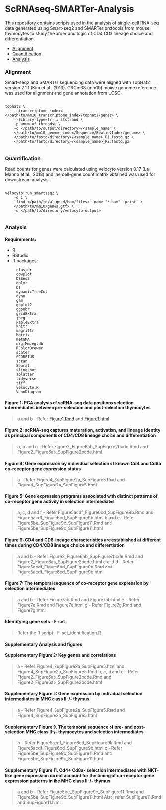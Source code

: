 # ScRNAseq-SMARTer-Analysis

This repository contains scripts used in the analysis of single-cell RNA-seq data generated using Smart-seq2 and SMARTer protocols from mouse thymocytes to study the order and logic of CD4 CD8 lineage choice and differentiation.


- [Alignment](#alignment)
- [Quantification](#quantification)
- [Analysis](#analysis)



### Alignment

Smart-seq2 and SMARTer sequencing data were aligned with TopHat2 version 2.1.1 (Kim et al., 2013). GRCm38 (mm10) mouse genome reference was used for alignment and gene annotation from UCSC.

```

tophat2 \
	--transcriptome-index=</path/to/mm10_transcriptome_index/tophat2/genes> \
	--library-type=fr-firststrand \
	-p <num_of_threads> \
	-o </path/to/output/directory>/<sample_name> \
	</path/to/mm10_genome_index/Sequence/Bowtie2Index/genome> \
	</path/to/fastq/directory>/<sample_name>_R1.fastq.gz \
	</path/to/fastq/directory>/<sample_name>_R2.fastq.gz


```



### Quantification

Read counts for genes were calculated using velocyto version 0.17 (La Manno et al., 2018) and the cell-gene count matrix obtained was used for downstream analysis.

```

velocyto run_smartseq2 \
	-d 1 \
	`find </path/to/aligned/bam/files> -name "*.bam" -print` \
	</path/to/mm10/genes.gtf> \
	-o </path/to/directory/velocyto-output>


```

### Analysis

#### Requirements:

* R
* RStudio
* R packages:

```
     cluster
     cowplot
     DESeq2
     dplyr
     DT
     dynamicTreeCut
     dyno
     gam
     ggplot2
     ggpubr
     gridExtra
     jpeg
     kableExtra
     knitr
     magrittr
     Matrix
     metaMA
     org.Mm.eg.db
     RColorBrewer
     scater
     SCORPIUS
     scran
     Seurat
     slingshot
     splatter
     tidyverse
     tiff
     velocyto.R
     VennDiagram
```


#### Figure 1: PCA analysis of scRNA-seq data positions selection intermediates between pre-selection and post-selection thymocytes

> a and b - Refer [Figure1.Rmd](Figure1.Rmd) and [Figure1.html](Figure1.html)

#### Figure 2: scRNA-seq captures maturation, activation, and lineage identity as principal components of CD4/CD8 lineage choice and differentiation

> a, b and c - Refer Figure2_Figure6ab_SupFigure2bcde.Rmd and Figure2_Figure6ab_SupFigure2bcde.html


#### Figure 4: Gene expression by individual selection of known Cd4 and Cd8a co-receptor gene expression status

> a - Refer Figure4_SupFigure2a_SupFigure5.Rmd and Figure4_SupFigure2a_SupFigure5.html



#### Figure 5: Gene expression programs associated with distinct patterns of co-receptor gene activity in selection intermediates

> a, c, d and f - Refer Figure5acdf_Figure6cd_SupFigure9b.Rmd and Figure5acdf_Figure6cd_SupFigure9b.html
> b and e - Refer Figure5be_SupFigure9c_SupFigure11.Rmd and Figure5be_SupFigure9c_SupFigure11.html



#### Figure 6: CD4 and CD8 lineage characteristics are established at different times during CD4/CD8 lineage choice and differentiation

> a and b - Refer Figure2_Figure6ab_SupFigure2bcde.Rmd and Figure2_Figure6ab_SupFigure2bcde.html
> c and d - Refer Figure5acdf_Figure6cd_SupFigure9b.Rmd and Figure5acdf_Figure6cd_SupFigure9b.html


#### Figure 7: The temporal sequence of co-receptor gene expression by selection intermediates

> a and b - Refer Figure7ab.Rmd and Figure7ab.html
> e - Refer Figure7e.Rmd and Figure7e.html
> g - Refer Figure7g.Rmd and Figure7g.html


#### Identifying gene sets - F-set

> Refer the R script - F-set_identification.R

#### Supplementary Analysis and figures

#### Supplementary Figure 2: Key genes and correlations

> a - Refer Figure4_SupFigure2a_SupFigure5.html and  Figure4_SupFigure2a_SupFigure5.Rmd
> b, c, d and e - Refer Figure2_Figure6ab_SupFigure2bcde.Rmd and Figure2_Figure6ab_SupFigure2bcde.html


#### Supplementary Figure 5: Gene expression by individual selection intermediates in MHC class II-/- thymus.  

> a - Refer Figure4_SupFigure2a_SupFigure5.Rmd and Figure4_SupFigure2a_SupFigure5.html


#### Supplementary Figure 9. The temporal sequence of pre- and post-selection MHC class II-/- thymocytes and selection intermediates

> b - Refer Figure5acdf_Figure6cd_SupFigure9b.Rmd and
Figure5acdf_Figure6cd_SupFigure9b.html
> c - Refer Figure5be_SupFigure9c_SupFigure11.Rmd and Figure5be_SupFigure9c_SupFigure11.html


#### Supplementary Figure 11. Cd4+ Cd8a- selection intermediates with NKT-like gene expression do not account for the timing of co-receptor gene expression patterns in the MHC class II-/- thymus

> a and b - Refer Figure5be_SupFigure9c_SupFigure11.Rmd and Figure5be_SupFigure9c_SupFigure11.html Also, refer SupFigure11.Rmd and SupFigure11.html
